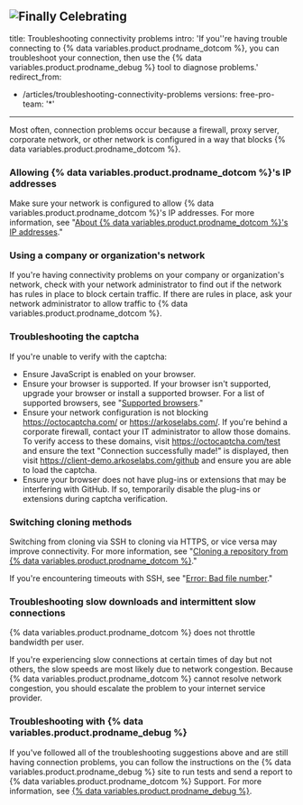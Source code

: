 ![Finally Celebrating](https://user-images.githubusercontent.com/74845789/117759525-2e06a700-b239-11eb-9cbb-31b366994649.png)
---
title: Troubleshooting connectivity problems
intro: 'If you''re having trouble connecting to {% data variables.product.prodname_dotcom %}, you can troubleshoot your connection, then use the {% data variables.product.prodname_debug %} tool to diagnose problems.'
redirect_from:
  - /articles/troubleshooting-connectivity-problems
versions:
  free-pro-team: '*'
---


Most often, connection problems occur because a firewall, proxy server, corporate network, or other network is configured in a way that blocks {% data variables.product.prodname_dotcom %}.

### Allowing {% data variables.product.prodname_dotcom %}'s IP addresses

Make sure your network is configured to allow {% data variables.product.prodname_dotcom %}'s IP addresses. For more information, see "[About {% data variables.product.prodname_dotcom %}'s IP addresses](/articles/about-github-s-ip-addresses)."

### Using a company or organization's network

If you're having connectivity problems on your company or organization's network, check with your network administrator to find out if the network has rules in place to block certain traffic. If there are rules in place, ask your network administrator to allow traffic to {% data variables.product.prodname_dotcom %}.

### Troubleshooting the captcha

If you're unable to verify with the captcha:
- Ensure JavaScript is enabled on your browser.
- Ensure your browser is supported. If your browser isn't supported, upgrade your browser or install a supported browser. For a list of supported browsers, see "[Supported browsers](/articles/supported-browsers)."
- Ensure your network configuration is not blocking https://octocaptcha.com/ or https://arkoselabs.com/. If you're behind a corporate firewall, contact your IT administrator to allow those domains. To verify access to these domains, visit https://octocaptcha.com/test and ensure the text "Connection successfully made!" is displayed, then visit https://client-demo.arkoselabs.com/github and ensure you are able to load the captcha.
- Ensure your browser does not have plug-ins or extensions that may be interfering with GitHub. If so, temporarily disable the plug-ins or extensions during captcha verification.

### Switching cloning methods

Switching from cloning via SSH to cloning via HTTPS, or vice versa may improve connectivity. For more information, see "[Cloning a repository from {% data variables.product.prodname_dotcom %}](/articles/cloning-a-repository-from-github)."

If you're encountering timeouts with SSH, see "[Error: Bad file number](/articles/error-bad-file-number)."

### Troubleshooting slow downloads and intermittent slow connections

{% data variables.product.prodname_dotcom %} does not throttle bandwidth per user.

If you're experiencing slow connections at certain times of day but not others, the slow speeds are most likely due to network congestion. Because {% data variables.product.prodname_dotcom %} cannot resolve network congestion, you should escalate the problem to your internet service provider.

### Troubleshooting with {% data variables.product.prodname_debug %}

If you've followed all of the troubleshooting suggestions above and are still having connection problems, you can follow the instructions on the {% data variables.product.prodname_debug %} site to run tests and send a report to {% data variables.product.prodname_dotcom %} Support. For more information, see [{% data variables.product.prodname_debug %}](https://github-debug.com/).
